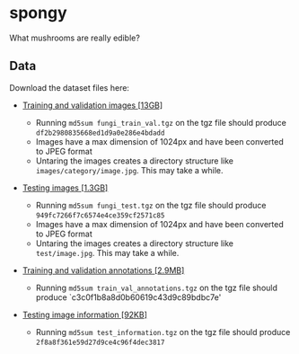 # spongy
What mushrooms are really edible? 

## Data

Download the dataset files here:
  * [Training and validation images [13GB]](https://data.deic.dk/shared/2fd47962a38e2a70570f3be027cea57f)
      * Running `md5sum fungi_train_val.tgz` on the tgz file should produce `df2b2980835668ed1d9a0e286e4bdadd`
      * Images have a max dimension of 1024px and have been converted to JPEG format
      * Untaring the images creates a directory structure like `images/category/image.jpg`. This may take a while.

  * [Testing images [1.3GB]](https://data.deic.dk/shared/53f154ca9e9f1e6aee8587f5d18f81fd)
      * Running `md5sum fungi_test.tgz` on the tgz file should produce `949fc7266f7c6574e4ce359cf2571c85`
      * Images have a max dimension of 1024px and have been converted to JPEG format
      * Untaring the images creates a directory structure like `test/image.jpg`. This may take a while.

  * [Training and validation annotations [2.9MB]](https://data.deic.dk/shared/8dc110f312677d2b53003de983b3a26e)
      * Running `md5sum train_val_annotations.tgz` on the tgz file should produce `c3c0f1b8a8d0b60619c43d9c89bdbc7e'
  
  * [Testing image information [92KB]](https://data.deic.dk/shared/c899715d20e2e80063ced63d9cfec9c3)
      * Running `md5sum test_information.tgz` on the tgz file should produce `2f8a8f361e59d27d9ce4c96f4dec3817`
